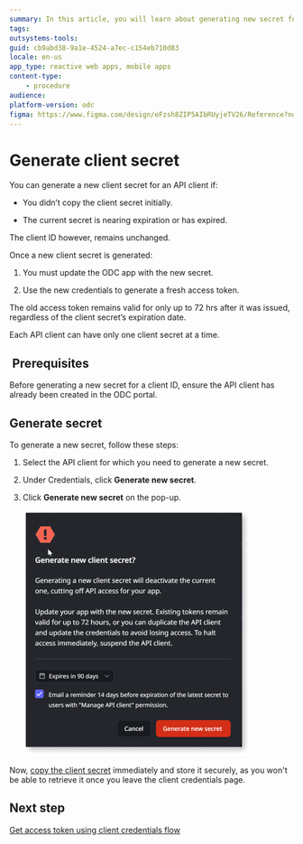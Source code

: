 ```yaml
---
summary: In this article, you will learn about generating new secret for an API client.
tags: 
outsystems-tools: 
guid: cb9abd38-9a1e-4524-a7ec-c154eb710d83
locale: en-us
app_type: reactive web apps, mobile apps
content-type: 
    - procedure
audience:  
platform-version: odc
figma: https://www.figma.com/design/eFzsh8ZIP5AIbRUyjeTV26/Reference?node-id=3504-23&t=Ee0vNUQza7lfj7Sy-1
---
```


# Generate client secret

You can generate a new client secret for an API client if:

* You didn’t copy the client secret initially.

* The current secret is nearing expiration or has expired.

The client ID however, remains unchanged.

Once a new client secret is generated:

1. You must update the ODC app with the new secret.

1. Use the new credentials to generate a fresh access token.

The old access token remains valid for only up to 72 hrs after it was issued, regardless of the client secret’s expiration date.

Each API client can have only one client secret at a time.

##  Prerequisites

Before generating a new secret for a client ID, ensure the API client has already been created in the ODC portal.

## Generate secret

To generate a new secret, follow these steps:

1. Select the API client for which you need to generate a new secret.

1. Under Credentials, click **Generate new secret**.

1. Click **Generate new secret** on the pop-up.

    ![Pop-up window for generating a new client secret, warning that it will deactivate the current one and cut off API access for the app. It includes options to set expiration, reminders, and buttons to cancel or generate the new secret.](images/generate-new-secret-pl.png "Generate New Client Secret Pop-up")

Now, [copy the client secret](./create-api-client.md#copy-client-credentials) immediately and store it securely, as you won't be able to retrieve it once you leave the client credentials page.

## Next step

[Get access token using client credentials flow](get-access-token.md)
